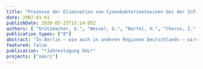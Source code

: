 ```yaml
---
title: "Prozesse der Elimination von Cyanobakterientoxinen bei der Infiltration"
date: 2007-01-01
publishDate: 2020-05-25T15:14:05Z
authors: [ "Grützmacher, G.", "Wessel, G.", "Bartel, H.", "Chorus, I." ]
publication_types: ["0"]
abstract: "In Berlin – wie auch in anderen Regionen Deutschlands – wird ein Großteil des Trinkwassers durch Uferfiltration gewonnen. Durch eine Untergrundpassage mit einer Dauer von meist mehreren Wochen erhält es eine Aufreinigung, die den Aufwand der konventionellen Trinkwasseraufbereitung verringert und eine zusätzliche Barriere gegenüber Schadstoffen darstellt (Kühn 2001). Das Ziel eines interdisziplinären Forschungsvorhabens mit dem Titel NASRI (Natural and Artificial Systems for Recharge and Infiltration) war, die Reinigungsprozesse für verschiedenste Substanzen zu ermitteln und Empfehlungen für das zukünftige Wassermanagement in Berlin abzuleiten (Fritz 2003). Aufgabe der Arbeitsgruppe des Umweltbundesamtes war dabei zu klären, wie wirksam Microcystinen (MCYST) als wichtigste Gruppe der Cyanobakterientoxine durch die Bodenpassage eliminiert werden. Im Folgenden werden einige Schlüsselergebnisse berichtet. Für eine ausführliche Ergebnisdarstellung siehe Grützmacher et al. (2006). MCYST sind in der Regel überwiegend (> 90 %) zellgebunden, so dass die physikalische Filtration der Zellen an der Sedimentoberfläche als Eliminationsprozess im Vordergrund steht (Grützmacher et al. 2003). Das extrazelluläre MCYST wird dagegen überwiegend biologisch abgebaut (Lahti et al. 1998, Grützmacher et al. 2005a). Um unter naturnahen Bedingungen Extremfälle für den biologischen Abbau zu simulieren, wurden i) Freilandversuche unter variierenden Redoxbedingungen und ii) Laborsäulenversuche bei unterschiedlichen Temperaturen durchgeführt. Ferner wurde die Freisetzung von MCYST aus sedimentierten Zellen untersucht."
featured: false
publication: "*Jahrestagung DGL*"
projects: ["nasri"]
---
```


